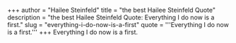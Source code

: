 +++
author = "Hailee Steinfeld"
title = "the best Hailee Steinfeld Quote"
description = "the best Hailee Steinfeld Quote: Everything I do now is a first."
slug = "everything-i-do-now-is-a-first"
quote = '''Everything I do now is a first.'''
+++
Everything I do now is a first.
